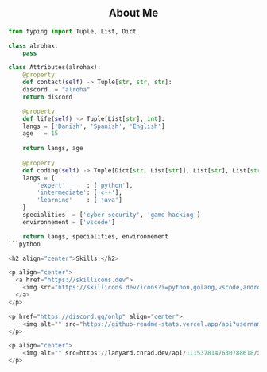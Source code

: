 <h2 align="center">About Me </h2>

```python
from typing import Tuple, List, Dict

class alrohax:
    pass

class Attributes(alrohax):
    @property
    def contact(self) -> Tuple[str, str, str]:
	discord  = "alroha"
	return discord

    @property
    def life(self) -> Tuple[List[str], int]:
	langs = ['Danish', 'Spanish', 'English']
	age   = 15
		
	return langs, age
	
    @property
    def coding(self) -> Tuple[Dict[str, List[str]], List[str], List[str]]:
	langs = {
	    'expert'      : ['python'],
	    'intermediate': ['c++'],
	    'learning'    : ['java']
	}
	specialities  = ['cyber security', 'game hacking']
	environnement = ['vscode']

	return langs, specialities, environnement
```python

<h2 align="center">Skills </h2>

<p align="center">
  <a href="https://skillicons.dev">
    <img src="https://skillicons.dev/icons?i=python,golang,vscode,androidstudio,c,cs,cpp,js,css,html" />
  </a>
</p>

<p href="https://discord.gg/onlp" align="center">
    <img alt="" src="https://github-readme-stats.vercel.app/api?username=xtekky&theme=tokyonight&show_icons=true">
</p>

<p align="center">
    <img alt="" src=https://lanyard.cnrad.dev/api/1115378147630788618/> 
</p>

